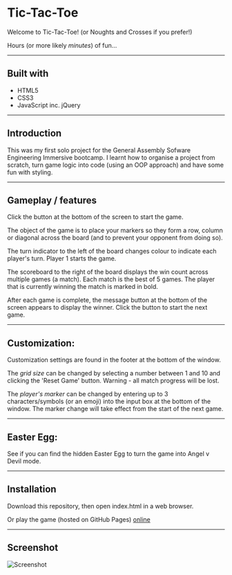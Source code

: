 # Tic-Tac-Toe

Welcome to Tic-Tac-Toe! 
(or Noughts and Crosses if you prefer!)

Hours (or more likely _minutes_) of fun...

---------------------------------------------------------------

## Built with

* HTML5
* CSS3
* JavaScript inc. jQuery

---------------------------------------------------------------
## Introduction

This was my first solo project for the General Assembly Sofware Engineering Immersive bootcamp.  I learnt how to organise a project from scratch, turn game logic into code (using an OOP approach) and have some fun with styling. 

---------------------------------------------------------------

## Gameplay / features

Click the button at the bottom of the screen to start the game.

The object of the game is to place your markers so they form a row, column or diagonal across the board (and to prevent your opponent from doing so).

The turn indicator to the left of the board changes colour to indicate each player's turn. Player 1 starts the game.

The scoreboard to the right of the board displays the win count across multiple games (a match). Each match is the best of 5 games. The player that is currently winning the match is marked in bold.

After each game is complete, the message button at the bottom of the screen appears to display the winner. Click the button to start the next game.

---------------------------------------------------------------

## Customization:

Customization settings are found in the footer at the bottom of the window.

The *grid size* can be changed by selecting a number between 1 and 10 and clicking the 'Reset Game' button. Warning - all match progress will be lost.

The *player's marker* can be changed by entering up to 3 characters/symbols (or an emoji) into the input box at the bottom of the window. The marker change will take effect from the start of the next game.

---------------------------------------------------------------

## Easter Egg:

See if you can find the hidden Easter Egg to turn the game into Angel v Devil mode.

---------------------------------------------------------------

## Installation

Download this repository, then open index.html in a web browser.

Or play the game (hosted on GitHub Pages) [online](https://edwalters99.github.io/tic-tac-toe/)

---------------------------------------------------------------


## Screenshot


![Screenshot](https://edwalters99.github.io/tic-tac-toe/screenshot.jpg)

